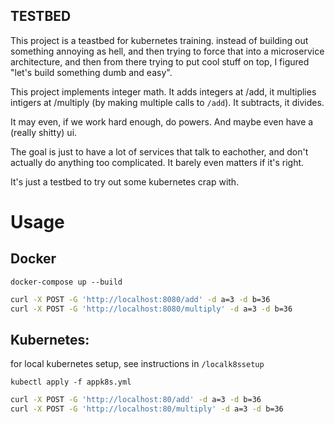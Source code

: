 ## TESTBED

This project is a teastbed for kubernetes training. instead of building out something annoying as hell, and then trying to force that into a microservice architecture, and then from there trying to put cool stuff on top, I figured "let's build something dumb and easy".

This project implements integer math. It adds integers at /add, it multiplies intigers at /multiply (by making multiple calls to `/add`). It subtracts, it divides. 

It may even, if we work hard enough, do powers. And maybe even have a (really shitty) ui. 

The goal is just to have a lot of services that talk to eachother, and don't actually do anything too complicated. It barely even matters if it's right. 

It's just a testbed to try out some kubernetes crap with. 




# Usage

## Docker

`docker-compose up --build`

```bash
curl -X POST -G 'http://localhost:8080/add' -d a=3 -d b=36
curl -X POST -G 'http://localhost:8080/multiply' -d a=3 -d b=36
```


## Kubernetes:
for local kubernetes setup, see instructions in `/localk8ssetup`

`kubectl apply -f appk8s.yml`

```bash
curl -X POST -G 'http://localhost:80/add' -d a=3 -d b=36
curl -X POST -G 'http://localhost:80/multiply' -d a=3 -d b=36
```

